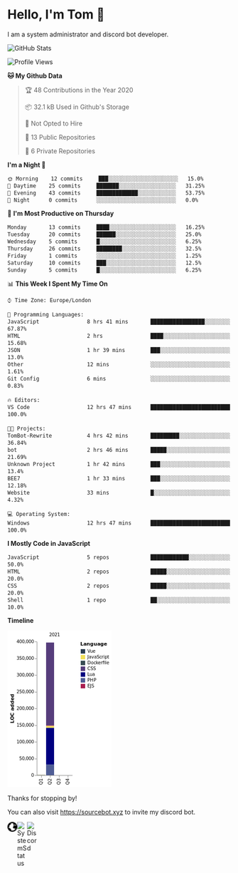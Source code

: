 # Hello, I'm Tom 👋

I am a system administrator and discord bot developer.


![GitHub Stats][stats]

<!--START_SECTION:waka-->
![Profile Views](http://img.shields.io/badge/Profile%20Views-9-blue)

**🐱 My Github Data** 

> 🏆 48 Contributions in the Year 2020
 > 
> 📦 32.1 kB Used in Github's Storage 
 > 
> 🚫 Not Opted to Hire
 > 
> 📜 13 Public Repositories
 > 
> 🔑 6 Private Repositories 

**I'm a Night 🦉** 

```text
🌞 Morning    12 commits     ███░░░░░░░░░░░░░░░░░░░░░░   15.0% 
🌆 Daytime    25 commits     ███████░░░░░░░░░░░░░░░░░░   31.25% 
🌃 Evening    43 commits     █████████████░░░░░░░░░░░░   53.75% 
🌙 Night      0 commits      ░░░░░░░░░░░░░░░░░░░░░░░░░   0.0%

```
📅 **I'm Most Productive on Thursday** 

```text
Monday       13 commits     ████░░░░░░░░░░░░░░░░░░░░░   16.25% 
Tuesday      20 commits     ██████░░░░░░░░░░░░░░░░░░░   25.0% 
Wednesday    5 commits      █░░░░░░░░░░░░░░░░░░░░░░░░   6.25% 
Thursday     26 commits     ████████░░░░░░░░░░░░░░░░░   32.5% 
Friday       1 commits      ░░░░░░░░░░░░░░░░░░░░░░░░░   1.25% 
Saturday     10 commits     ███░░░░░░░░░░░░░░░░░░░░░░   12.5% 
Sunday       5 commits      █░░░░░░░░░░░░░░░░░░░░░░░░   6.25%

```


📊 **This Week I Spent My Time On** 

```text
⌚︎ Time Zone: Europe/London

💬 Programming Languages: 
JavaScript               8 hrs 41 mins       █████████████████░░░░░░░░   67.87% 
HTML                     2 hrs               ████░░░░░░░░░░░░░░░░░░░░░   15.68% 
JSON                     1 hr 39 mins        ███░░░░░░░░░░░░░░░░░░░░░░   13.0% 
Other                    12 mins             ░░░░░░░░░░░░░░░░░░░░░░░░░   1.61% 
Git Config               6 mins              ░░░░░░░░░░░░░░░░░░░░░░░░░   0.83%

🔥 Editors: 
VS Code                  12 hrs 47 mins      █████████████████████████   100.0%

🐱‍💻 Projects: 
TomBot-Rewrite           4 hrs 42 mins       █████████░░░░░░░░░░░░░░░░   36.84% 
bot                      2 hrs 46 mins       █████░░░░░░░░░░░░░░░░░░░░   21.69% 
Unknown Project          1 hr 42 mins        ███░░░░░░░░░░░░░░░░░░░░░░   13.4% 
BEE7                     1 hr 33 mins        ███░░░░░░░░░░░░░░░░░░░░░░   12.18% 
Website                  33 mins             █░░░░░░░░░░░░░░░░░░░░░░░░   4.32%

💻 Operating System: 
Windows                  12 hrs 47 mins      █████████████████████████   100.0%

```

**I Mostly Code in JavaScript** 

```text
JavaScript               5 repos             ████████████░░░░░░░░░░░░░   50.0% 
HTML                     2 repos             █████░░░░░░░░░░░░░░░░░░░░   20.0% 
CSS                      2 repos             █████░░░░░░░░░░░░░░░░░░░░   20.0% 
Shell                    1 repo              ██░░░░░░░░░░░░░░░░░░░░░░░   10.0%

```


**Timeline**

![Chart not found](https://github.com/TomSmith-Developer/TomSmith-Developer/blob/master/charts/bar_graph.png) 


<!--END_SECTION:waka-->

Thanks for stopping by!

You can also visit https://sourcebot.xyz to invite my discord bot.

[<img align="left" alt="tomdeveloper.xyz" width="22px" src="https://raw.githubusercontent.com/iconic/open-iconic/master/svg/globe.svg" />][website]
[<img align="left" alt="SystemStatus" width="22px" src="https://cdn.jsdelivr.net/npm/simple-icons@v3/icons/serverfault.svg" />][server-status]
[<img align="left" alt="Discord" width="22px" src="https://cdn.jsdelivr.net/npm/simple-icons@v3/icons/discord.svg" />][discord]

[website]: https://tomdeveloper.xyz
[server-status]: https://status.tomdeveloper.systems
[discord]: https://discord.com/invite/6nW5SKr
[stats]: https://github-readme-stats.vercel.app/api?username=TomSmith-Developer&show_icons=true&count_private=true&hide_title=true&hide_rank=true

